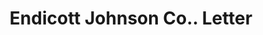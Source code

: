 ---
doi: 10.7916/D8ZG8498
date_other: '1907'
date_other_textual: '1907'
form: correspondence
genre:
- Letters (correspondence)
name:
- Endicott Johnson Co.
object_in_context_url: https://biggert.cul.columbia.edu/items/view/ave_biggert_00916
subject_hierarchical_geographic:
- Endicott, New York, United States
subject_name:
- Endicott Johnson Co.
title: Endicott Johnson Co.. Letter
sort_title: Endicott Johnson Co.. Letter
call_number: ave_biggert_00916
coordinates:
- 42.10305555555556,-76.05472222222222
pid: ave_biggert_00916
identifiers: ave_biggert_00916
thumbnail: https://derivativo-3.library.columbia.edu/iiif/2/ldpd:345922/full/!256,256/0/native.jpg
permalink: "/biggert/ave_biggert_00916/"
layout: iiif-image-page
---